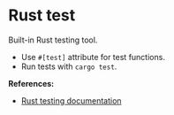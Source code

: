 # Rust test

Built-in Rust testing tool.

- Use `#[test]` attribute for test functions.
- Run tests with `cargo test`.

**References:**
- [Rust testing documentation](https://doc.rust-lang.org/book/ch11-00-testing.html)

